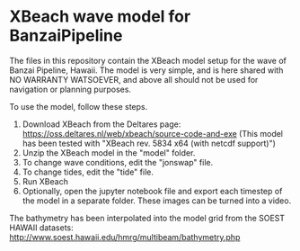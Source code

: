 # XBeach wave model for BanzaiPipeline
The files in this repository contain the XBeach model setup for the wave of Banzai Pipeline, Hawaii. The model is very simple, and is here shared with NO WARRANTY WATSOEVER, and above all should not be used for navigation or planning purposes.

To use the model, follow these steps.
1. Download XBeach from the Deltares page: https://oss.deltares.nl/web/xbeach/source-code-and-exe (This model has been tested with "XBeach rev. 5834 x64 (with netcdf support)")
2. Unzip the XBeach model in the "model" folder.
3. To change wave conditions, edit the "jonswap" file. 
4. To change tides, edit the "tide" file.
5. Run XBeach
6. Optionally, open the jupyter notebook file and export each timestep of the model in a separate folder. These images can be turned into a video.

The bathymetry has been interpolated into the model grid from the SOEST HAWAII datasets: http://www.soest.hawaii.edu/hmrg/multibeam/bathymetry.php
